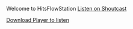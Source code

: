 Welcome to HitsFlowStation
<a href="http://74.14.94.198:8000"> 
Listen on Shoutcast

<a href="http://74.14.94.198:8000/listen.pls?sid=1"> 
Download Player to listen
